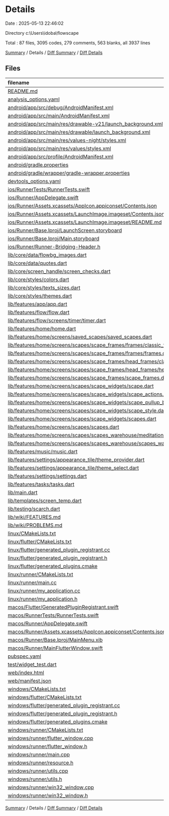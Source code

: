 # Details

Date : 2025-05-13 22:46:02

Directory c:\\Users\\idoba\\flowscape

Total : 87 files,  3095 codes, 279 comments, 563 blanks, all 3937 lines

[Summary](results.md) / Details / [Diff Summary](diff.md) / [Diff Details](diff-details.md)

## Files
| filename | language | code | comment | blank | total |
| :--- | :--- | ---: | ---: | ---: | ---: |
| [README.md](/README.md) | Markdown | 10 | 0 | 7 | 17 |
| [analysis\_options.yaml](/analysis_options.yaml) | YAML | 3 | 22 | 4 | 29 |
| [android/app/src/debug/AndroidManifest.xml](/android/app/src/debug/AndroidManifest.xml) | XML | 3 | 4 | 1 | 8 |
| [android/app/src/main/AndroidManifest.xml](/android/app/src/main/AndroidManifest.xml) | XML | 34 | 11 | 1 | 46 |
| [android/app/src/main/res/drawable-v21/launch\_background.xml](/android/app/src/main/res/drawable-v21/launch_background.xml) | XML | 4 | 7 | 2 | 13 |
| [android/app/src/main/res/drawable/launch\_background.xml](/android/app/src/main/res/drawable/launch_background.xml) | XML | 4 | 7 | 2 | 13 |
| [android/app/src/main/res/values-night/styles.xml](/android/app/src/main/res/values-night/styles.xml) | XML | 9 | 9 | 1 | 19 |
| [android/app/src/main/res/values/styles.xml](/android/app/src/main/res/values/styles.xml) | XML | 9 | 9 | 1 | 19 |
| [android/app/src/profile/AndroidManifest.xml](/android/app/src/profile/AndroidManifest.xml) | XML | 3 | 4 | 1 | 8 |
| [android/gradle.properties](/android/gradle.properties) | Properties | 3 | 0 | 1 | 4 |
| [android/gradle/wrapper/gradle-wrapper.properties](/android/gradle/wrapper/gradle-wrapper.properties) | Properties | 5 | 0 | 1 | 6 |
| [devtools\_options.yaml](/devtools_options.yaml) | YAML | 3 | 0 | 1 | 4 |
| [ios/RunnerTests/RunnerTests.swift](/ios/RunnerTests/RunnerTests.swift) | Swift | 7 | 2 | 4 | 13 |
| [ios/Runner/AppDelegate.swift](/ios/Runner/AppDelegate.swift) | Swift | 12 | 0 | 2 | 14 |
| [ios/Runner/Assets.xcassets/AppIcon.appiconset/Contents.json](/ios/Runner/Assets.xcassets/AppIcon.appiconset/Contents.json) | JSON | 122 | 0 | 1 | 123 |
| [ios/Runner/Assets.xcassets/LaunchImage.imageset/Contents.json](/ios/Runner/Assets.xcassets/LaunchImage.imageset/Contents.json) | JSON | 23 | 0 | 1 | 24 |
| [ios/Runner/Assets.xcassets/LaunchImage.imageset/README.md](/ios/Runner/Assets.xcassets/LaunchImage.imageset/README.md) | Markdown | 3 | 0 | 2 | 5 |
| [ios/Runner/Base.lproj/LaunchScreen.storyboard](/ios/Runner/Base.lproj/LaunchScreen.storyboard) | XML | 36 | 1 | 1 | 38 |
| [ios/Runner/Base.lproj/Main.storyboard](/ios/Runner/Base.lproj/Main.storyboard) | XML | 25 | 1 | 1 | 27 |
| [ios/Runner/Runner-Bridging-Header.h](/ios/Runner/Runner-Bridging-Header.h) | C++ | 1 | 0 | 1 | 2 |
| [lib/core/data/flowbg\_images.dart](/lib/core/data/flowbg_images.dart) | Dart | 18 | 0 | 6 | 24 |
| [lib/core/data/quotes.dart](/lib/core/data/quotes.dart) | Dart | 185 | 5 | 6 | 196 |
| [lib/core/screen\_handle/screen\_checks.dart](/lib/core/screen_handle/screen_checks.dart) | Dart | 9 | 0 | 3 | 12 |
| [lib/core/styles/colors.dart](/lib/core/styles/colors.dart) | Dart | 23 | 3 | 4 | 30 |
| [lib/core/styles/texts\_sizes.dart](/lib/core/styles/texts_sizes.dart) | Dart | 12 | 0 | 1 | 13 |
| [lib/core/styles/themes.dart](/lib/core/styles/themes.dart) | Dart | 83 | 1 | 16 | 100 |
| [lib/features/app/app.dart](/lib/features/app/app.dart) | Dart | 66 | 2 | 8 | 76 |
| [lib/features/flow/flow.dart](/lib/features/flow/flow.dart) | Dart | 25 | 1 | 6 | 32 |
| [lib/features/flow/screens/timer/timer.dart](/lib/features/flow/screens/timer/timer.dart) | Dart | 46 | 1 | 10 | 57 |
| [lib/features/home/home.dart](/lib/features/home/home.dart) | Dart | 54 | 1 | 8 | 63 |
| [lib/features/home/screens/saved\_scapes/saved\_scapes.dart](/lib/features/home/screens/saved_scapes/saved_scapes.dart) | Dart | 15 | 0 | 3 | 18 |
| [lib/features/home/screens/scapes/scape\_frames/frames/classic\_frame.dart](/lib/features/home/screens/scapes/scape_frames/frames/classic_frame.dart) | Dart | 9 | 1 | 4 | 14 |
| [lib/features/home/screens/scapes/scape\_frames/frames/frames.dart](/lib/features/home/screens/scapes/scape_frames/frames/frames.dart) | Dart | 1 | 0 | 1 | 2 |
| [lib/features/home/screens/scapes/scape\_frames/head\_frames/classic\_head\_frame.dart](/lib/features/home/screens/scapes/scape_frames/head_frames/classic_head_frame.dart) | Dart | 29 | 1 | 4 | 34 |
| [lib/features/home/screens/scapes/scape\_frames/head\_frames/head\_frames.dart](/lib/features/home/screens/scapes/scape_frames/head_frames/head_frames.dart) | Dart | 1 | 0 | 1 | 2 |
| [lib/features/home/screens/scapes/scape\_frames/scape\_frames.dart](/lib/features/home/screens/scapes/scape_frames/scape_frames.dart) | Dart | 2 | 0 | 1 | 3 |
| [lib/features/home/screens/scapes/scape\_widgets/scape.dart](/lib/features/home/screens/scapes/scape_widgets/scape.dart) | Dart | 98 | 3 | 14 | 115 |
| [lib/features/home/screens/scapes/scape\_widgets/scape\_actions.dart](/lib/features/home/screens/scapes/scape_widgets/scape_actions.dart) | Dart | 10 | 0 | 4 | 14 |
| [lib/features/home/screens/scapes/scape\_widgets/scape\_pullup\_bar.dart](/lib/features/home/screens/scapes/scape_widgets/scape_pullup_bar.dart) | Dart | 73 | 1 | 10 | 84 |
| [lib/features/home/screens/scapes/scape\_widgets/scape\_style.dart](/lib/features/home/screens/scapes/scape_widgets/scape_style.dart) | Dart | 7 | 0 | 3 | 10 |
| [lib/features/home/screens/scapes/scape\_widgets/scapes.dart](/lib/features/home/screens/scapes/scape_widgets/scapes.dart) | Dart | 5 | 0 | 1 | 6 |
| [lib/features/home/screens/scapes/scapes.dart](/lib/features/home/screens/scapes/scapes.dart) | Dart | 124 | 2 | 19 | 145 |
| [lib/features/home/screens/scapes/scapes\_warehouse/meditation.dart](/lib/features/home/screens/scapes/scapes_warehouse/meditation.dart) | Dart | 39 | 0 | 4 | 43 |
| [lib/features/home/screens/scapes/scapes\_warehouse/scapes\_warehouse.dart](/lib/features/home/screens/scapes/scapes_warehouse/scapes_warehouse.dart) | Dart | 1 | 0 | 1 | 2 |
| [lib/features/music/music.dart](/lib/features/music/music.dart) | Dart | 21 | 0 | 3 | 24 |
| [lib/features/settings/appearance\_tile/theme\_provider.dart](/lib/features/settings/appearance_tile/theme_provider.dart) | Dart | 14 | 0 | 5 | 19 |
| [lib/features/settings/appearance\_tile/theme\_select.dart](/lib/features/settings/appearance_tile/theme_select.dart) | Dart | 20 | 0 | 4 | 24 |
| [lib/features/settings/settings.dart](/lib/features/settings/settings.dart) | Dart | 104 | 2 | 12 | 118 |
| [lib/features/tasks/tasks.dart](/lib/features/tasks/tasks.dart) | Dart | 21 | 0 | 3 | 24 |
| [lib/main.dart](/lib/main.dart) | Dart | 56 | 1 | 12 | 69 |
| [lib/templates/screen\_temp.dart](/lib/templates/screen_temp.dart) | Dart | 19 | 0 | 4 | 23 |
| [lib/testing/scarch.dart](/lib/testing/scarch.dart) | Dart | 0 | 0 | 1 | 1 |
| [lib/wiki/FEATURES.md](/lib/wiki/FEATURES.md) | Markdown | 27 | 0 | 18 | 45 |
| [lib/wiki/PROBLEMS.md](/lib/wiki/PROBLEMS.md) | Markdown | 21 | 0 | 8 | 29 |
| [linux/CMakeLists.txt](/linux/CMakeLists.txt) | CMake | 104 | 0 | 25 | 129 |
| [linux/flutter/CMakeLists.txt](/linux/flutter/CMakeLists.txt) | CMake | 79 | 0 | 10 | 89 |
| [linux/flutter/generated\_plugin\_registrant.cc](/linux/flutter/generated_plugin_registrant.cc) | C++ | 3 | 4 | 5 | 12 |
| [linux/flutter/generated\_plugin\_registrant.h](/linux/flutter/generated_plugin_registrant.h) | C++ | 5 | 5 | 6 | 16 |
| [linux/flutter/generated\_plugins.cmake](/linux/flutter/generated_plugins.cmake) | CMake | 18 | 0 | 6 | 24 |
| [linux/runner/CMakeLists.txt](/linux/runner/CMakeLists.txt) | CMake | 21 | 0 | 6 | 27 |
| [linux/runner/main.cc](/linux/runner/main.cc) | C++ | 5 | 0 | 2 | 7 |
| [linux/runner/my\_application.cc](/linux/runner/my_application.cc) | C++ | 83 | 21 | 27 | 131 |
| [linux/runner/my\_application.h](/linux/runner/my_application.h) | C++ | 7 | 7 | 5 | 19 |
| [macos/Flutter/GeneratedPluginRegistrant.swift](/macos/Flutter/GeneratedPluginRegistrant.swift) | Swift | 4 | 3 | 4 | 11 |
| [macos/RunnerTests/RunnerTests.swift](/macos/RunnerTests/RunnerTests.swift) | Swift | 7 | 2 | 4 | 13 |
| [macos/Runner/AppDelegate.swift](/macos/Runner/AppDelegate.swift) | Swift | 11 | 0 | 3 | 14 |
| [macos/Runner/Assets.xcassets/AppIcon.appiconset/Contents.json](/macos/Runner/Assets.xcassets/AppIcon.appiconset/Contents.json) | JSON | 68 | 0 | 1 | 69 |
| [macos/Runner/Base.lproj/MainMenu.xib](/macos/Runner/Base.lproj/MainMenu.xib) | XML | 343 | 0 | 1 | 344 |
| [macos/Runner/MainFlutterWindow.swift](/macos/Runner/MainFlutterWindow.swift) | Swift | 12 | 0 | 4 | 16 |
| [pubspec.yaml](/pubspec.yaml) | YAML | 25 | 16 | 9 | 50 |
| [test/widget\_test.dart](/test/widget_test.dart) | Dart | 14 | 10 | 7 | 31 |
| [web/index.html](/web/index.html) | HTML | 19 | 15 | 5 | 39 |
| [web/manifest.json](/web/manifest.json) | JSON | 35 | 0 | 1 | 36 |
| [windows/CMakeLists.txt](/windows/CMakeLists.txt) | CMake | 89 | 0 | 20 | 109 |
| [windows/flutter/CMakeLists.txt](/windows/flutter/CMakeLists.txt) | CMake | 98 | 0 | 12 | 110 |
| [windows/flutter/generated\_plugin\_registrant.cc](/windows/flutter/generated_plugin_registrant.cc) | C++ | 3 | 4 | 5 | 12 |
| [windows/flutter/generated\_plugin\_registrant.h](/windows/flutter/generated_plugin_registrant.h) | C++ | 5 | 5 | 6 | 16 |
| [windows/flutter/generated\_plugins.cmake](/windows/flutter/generated_plugins.cmake) | CMake | 18 | 0 | 6 | 24 |
| [windows/runner/CMakeLists.txt](/windows/runner/CMakeLists.txt) | CMake | 34 | 0 | 7 | 41 |
| [windows/runner/flutter\_window.cpp](/windows/runner/flutter_window.cpp) | C++ | 49 | 7 | 16 | 72 |
| [windows/runner/flutter\_window.h](/windows/runner/flutter_window.h) | C++ | 20 | 5 | 9 | 34 |
| [windows/runner/main.cpp](/windows/runner/main.cpp) | C++ | 30 | 4 | 10 | 44 |
| [windows/runner/resource.h](/windows/runner/resource.h) | C++ | 9 | 6 | 2 | 17 |
| [windows/runner/utils.cpp](/windows/runner/utils.cpp) | C++ | 54 | 2 | 10 | 66 |
| [windows/runner/utils.h](/windows/runner/utils.h) | C++ | 8 | 6 | 6 | 20 |
| [windows/runner/win32\_window.cpp](/windows/runner/win32_window.cpp) | C++ | 210 | 24 | 55 | 289 |
| [windows/runner/win32\_window.h](/windows/runner/win32_window.h) | C++ | 48 | 31 | 24 | 103 |

[Summary](results.md) / Details / [Diff Summary](diff.md) / [Diff Details](diff-details.md)